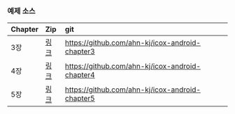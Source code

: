 ### 예제 소스

|Chapter|Zip|git|
|:--|:--|:--|
|3장|[링크](https://drive.google.com/file/d/1kdDb7JE6KGyvgMDM3lAWs7LJgt_oPX6j/view?usp=sharing)|https://github.com/ahn-kj/icox-android-chapter3|
|4장|[링크](https://drive.google.com/file/d/1EZxKzfcs2LGK_UjT8UI_D2kQ94ZSwYPI/view?usp=sharing)|https://github.com/ahn-kj/icox-android-chapter4|
|5장|[링크](https://drive.google.com/file/d/1rwx9SGAZp7u2ahV_OSdjEQKntUpuyNlR/view?usp=sharing)|https://github.com/ahn-kj/icox-android-chapter5|
